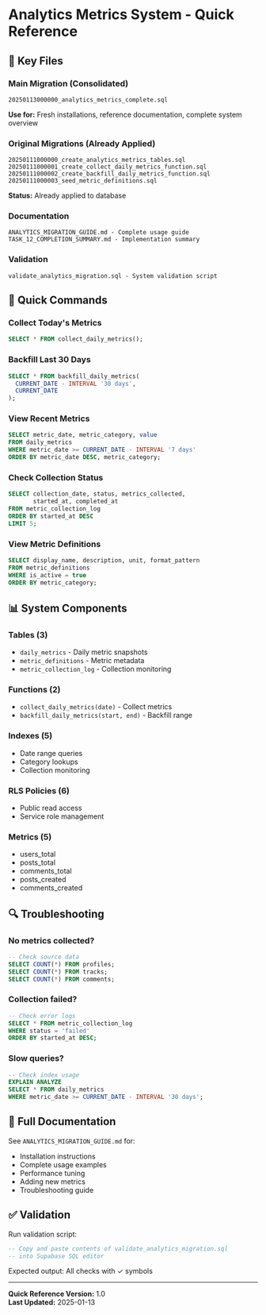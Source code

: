 # Analytics Metrics System - Quick Reference

## 📁 Key Files

### Main Migration (Consolidated)
```
20250113000000_analytics_metrics_complete.sql
```
**Use for:** Fresh installations, reference documentation, complete system overview

### Original Migrations (Already Applied)
```
20250111000000_create_analytics_metrics_tables.sql
20250111000001_create_collect_daily_metrics_function.sql
20250111000002_create_backfill_daily_metrics_function.sql
20250111000003_seed_metric_definitions.sql
```
**Status:** Already applied to database

### Documentation
```
ANALYTICS_MIGRATION_GUIDE.md - Complete usage guide
TASK_12_COMPLETION_SUMMARY.md - Implementation summary
```

### Validation
```
validate_analytics_migration.sql - System validation script
```

## 🚀 Quick Commands

### Collect Today's Metrics
```sql
SELECT * FROM collect_daily_metrics();
```

### Backfill Last 30 Days
```sql
SELECT * FROM backfill_daily_metrics(
  CURRENT_DATE - INTERVAL '30 days',
  CURRENT_DATE
);
```

### View Recent Metrics
```sql
SELECT metric_date, metric_category, value
FROM daily_metrics
WHERE metric_date >= CURRENT_DATE - INTERVAL '7 days'
ORDER BY metric_date DESC, metric_category;
```

### Check Collection Status
```sql
SELECT collection_date, status, metrics_collected, 
       started_at, completed_at
FROM metric_collection_log
ORDER BY started_at DESC
LIMIT 5;
```

### View Metric Definitions
```sql
SELECT display_name, description, unit, format_pattern
FROM metric_definitions
WHERE is_active = true
ORDER BY metric_category;
```

## 📊 System Components

### Tables (3)
- `daily_metrics` - Daily metric snapshots
- `metric_definitions` - Metric metadata
- `metric_collection_log` - Collection monitoring

### Functions (2)
- `collect_daily_metrics(date)` - Collect metrics
- `backfill_daily_metrics(start, end)` - Backfill range

### Indexes (5)
- Date range queries
- Category lookups
- Collection monitoring

### RLS Policies (6)
- Public read access
- Service role management

### Metrics (5)
- users_total
- posts_total
- comments_total
- posts_created
- comments_created

## 🔍 Troubleshooting

### No metrics collected?
```sql
-- Check source data
SELECT COUNT(*) FROM profiles;
SELECT COUNT(*) FROM tracks;
SELECT COUNT(*) FROM comments;
```

### Collection failed?
```sql
-- Check error logs
SELECT * FROM metric_collection_log
WHERE status = 'failed'
ORDER BY started_at DESC;
```

### Slow queries?
```sql
-- Check index usage
EXPLAIN ANALYZE
SELECT * FROM daily_metrics
WHERE metric_date >= CURRENT_DATE - INTERVAL '30 days';
```

## 📖 Full Documentation

See `ANALYTICS_MIGRATION_GUIDE.md` for:
- Installation instructions
- Complete usage examples
- Performance tuning
- Adding new metrics
- Troubleshooting guide

## ✅ Validation

Run validation script:
```sql
-- Copy and paste contents of validate_analytics_migration.sql
-- into Supabase SQL editor
```

Expected output: All checks with ✓ symbols

---

**Quick Reference Version:** 1.0  
**Last Updated:** 2025-01-13
